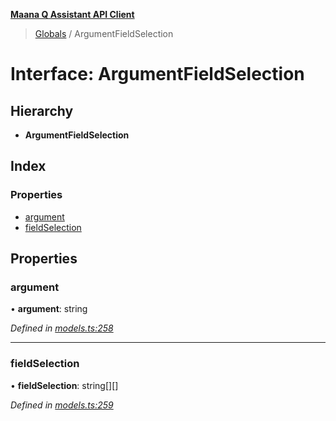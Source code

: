 **[Maana Q Assistant API Client](../README.md)**

> [Globals](../README.md) / ArgumentFieldSelection

# Interface: ArgumentFieldSelection

## Hierarchy

* **ArgumentFieldSelection**

## Index

### Properties

* [argument](argumentfieldselection.md#argument)
* [fieldSelection](argumentfieldselection.md#fieldselection)

## Properties

### argument

•  **argument**: string

*Defined in [models.ts:258](https://github.com/maana-io/q-assistant-client/blob/18eccdb/src/models.ts#L258)*

___

### fieldSelection

•  **fieldSelection**: string[][]

*Defined in [models.ts:259](https://github.com/maana-io/q-assistant-client/blob/18eccdb/src/models.ts#L259)*
